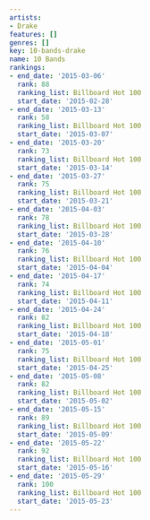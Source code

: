 ```yaml
---
artists:
- Drake
features: []
genres: []
key: 10-bands-drake
name: 10 Bands
rankings:
- end_date: '2015-03-06'
  rank: 88
  ranking_list: Billboard Hot 100
  start_date: '2015-02-28'
- end_date: '2015-03-13'
  rank: 58
  ranking_list: Billboard Hot 100
  start_date: '2015-03-07'
- end_date: '2015-03-20'
  rank: 73
  ranking_list: Billboard Hot 100
  start_date: '2015-03-14'
- end_date: '2015-03-27'
  rank: 75
  ranking_list: Billboard Hot 100
  start_date: '2015-03-21'
- end_date: '2015-04-03'
  rank: 78
  ranking_list: Billboard Hot 100
  start_date: '2015-03-28'
- end_date: '2015-04-10'
  rank: 76
  ranking_list: Billboard Hot 100
  start_date: '2015-04-04'
- end_date: '2015-04-17'
  rank: 74
  ranking_list: Billboard Hot 100
  start_date: '2015-04-11'
- end_date: '2015-04-24'
  rank: 82
  ranking_list: Billboard Hot 100
  start_date: '2015-04-18'
- end_date: '2015-05-01'
  rank: 75
  ranking_list: Billboard Hot 100
  start_date: '2015-04-25'
- end_date: '2015-05-08'
  rank: 82
  ranking_list: Billboard Hot 100
  start_date: '2015-05-02'
- end_date: '2015-05-15'
  rank: 89
  ranking_list: Billboard Hot 100
  start_date: '2015-05-09'
- end_date: '2015-05-22'
  rank: 92
  ranking_list: Billboard Hot 100
  start_date: '2015-05-16'
- end_date: '2015-05-29'
  rank: 100
  ranking_list: Billboard Hot 100
  start_date: '2015-05-23'
---
```



